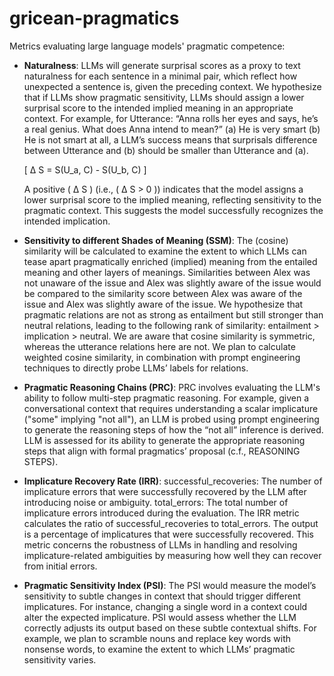 # gricean-pragmatics

Metrics evaluating large language models' pragmatic competence:

- **Naturalness**: LLMs will generate surprisal scores as a proxy to text naturalness for each sentence in a minimal pair, which reflect how unexpected a sentence is, given the preceding context. We hypothesize that if LLMs show pragmatic sensitivity, LLMs should assign a lower surprisal score to the intended implied meaning in an appropriate context. For example, for Utterance: “Anna rolls her eyes and says, he’s a real genius. What does Anna intend to mean?” (a) He is very smart (b) He is not smart at all, a LLM’s success means that surprisals difference between Utterance and (b) should be smaller than Utterance and (a).

    \[
    	Δ S = S(U_a, C) - S(U_b, C)
    \]
    
    A positive \( 	Δ S \) (i.e., \( 	Δ S > 0 \)) indicates that the model assigns a lower surprisal score to the implied meaning, reflecting sensitivity to the pragmatic context. This suggests the model successfully recognizes the intended implication.
  
- **Sensitivity to different Shades of Meaning (SSM)**: The (cosine) similarity will be calculated to examine the extent to which LLMs can tease apart pragmatically enriched (implied) meaning from the entailed meaning and other layers of meanings. Similarities between Alex was not unaware of the issue and Alex was slightly aware of the issue would be compared to the similarity score between Alex was aware of the issue and Alex was slightly aware of the issue. We hypothesize that pragmatic relations are not as strong as entailment but still stronger than neutral relations, leading to the following rank of similarity: entailment > implication > neutral. We are aware that cosine similarity is symmetric, whereas the utterance relations here are not. We plan to calculate weighted cosine similarity, in combination with prompt engineering techniques to directly probe LLMs’ labels for relations.
- **Pragmatic Reasoning Chains (PRC)**: PRC involves evaluating the LLM's ability to follow multi-step pragmatic reasoning. For example, given a conversational context that requires understanding a scalar implicature ("some" implying "not all"), an LLM is probed using prompt engineering to generate the reasoning steps of how the “not all” inference is derived. LLM is assessed for its ability to generate the appropriate reasoning steps that align with formal pragmatics’ proposal (c.f., REASONING STEPS).
- **Implicature Recovery Rate (IRR)**: successful_recoveries: The number of implicature errors that were successfully recovered by the LLM after introducing noise or ambiguity. total_errors: The total number of implicature errors introduced during the evaluation. The IRR metric calculates the ratio of successful_recoveries to total_errors. The output is a percentage of implicatures that were successfully recovered. This metric concerns the robustness of LLMs in handling and resolving implicature-related ambiguities by measuring how well they can recover from initial errors.
- **Pragmatic Sensitivity Index (PSI)**: The PSI would measure the model’s sensitivity to subtle changes in context that should trigger different implicatures. For instance, changing a single word in a context could alter the expected implicature. PSI would assess whether the LLM correctly adjusts its output based on these subtle contextual shifts. For example, we plan to scramble nouns and replace key words with nonsense words, to examine the extent to which LLMs’ pragmatic sensitivity varies. 
